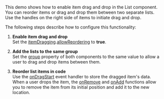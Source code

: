 This demo shows how to enable item drag and drop in the List component. You can reorder items or drag and drop them between two separate lists. Use the handles on the right side of items to initiate drag and drop.
<!--split-->

The following steps describe how to configure this functionality:

1. **Enable item drag and drop**        
Set the [itemDragging](/Documentation/ApiReference/UI_Components/dxList/Configuration/#itemDragging).[allowReordering](/Documentation/ApiReference/UI_Components/dxSortable/Configuration/#allowReordering) to **true**.

1. **Add the lists to the same group**      
Set the [group](/Documentation/ApiReference/UI_Components/dxSortable/Configuration/#group) property of both components to the same value to allow a user to drag and drop items between them.

1. **Reorder list items in code**       
Use the [onDragStart](/Documentation/ApiReference/UI_Components/dxSortable/Configuration/#onDragStart) event handler to store the dragged item's data. When a user drops the item, the [onRemove](/Documentation/ApiReference/UI_Components/dxSortable/Configuration/#onRemove) and [onAdd](/Documentation/ApiReference/UI_Components/dxSortable/Configuration/#onAdd) functions allow you to remove the item from its initial position and add it to the new location.
